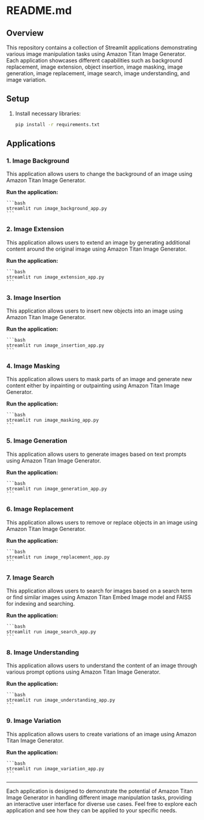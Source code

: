 # README.md

## Overview

This repository contains a collection of Streamlit applications demonstrating various image manipulation tasks using Amazon Titan Image Generator. Each application showcases different capabilities such as background replacement, image extension, object insertion, image masking, image generation, image replacement, image search, image understanding, and image variation.

## Setup

1. Install necessary libraries:
    ```bash
    pip install -r requirements.txt
    ```

## Applications

### 1. Image Background

This application allows users to change the background of an image using Amazon Titan Image Generator.

**Run the application:**

    ```bash
    streamlit run image_background_app.py
    ```

### 2. Image Extension

This application allows users to extend an image by generating additional content around the original image using Amazon Titan Image Generator.

**Run the application:**

    ```bash
    streamlit run image_extension_app.py
    ```

### 3. Image Insertion

This application allows users to insert new objects into an image using Amazon Titan Image Generator.

**Run the application:**

    ```bash
    streamlit run image_insertion_app.py
    ```

### 4. Image Masking

This application allows users to mask parts of an image and generate new content either by inpainting or outpainting using Amazon Titan Image Generator.

**Run the application:**

    ```bash
    streamlit run image_masking_app.py
    ```

### 5. Image Generation

This application allows users to generate images based on text prompts using Amazon Titan Image Generator.

**Run the application:**

    ```bash
    streamlit run image_generation_app.py
    ```

### 6. Image Replacement

This application allows users to remove or replace objects in an image using Amazon Titan Image Generator.

**Run the application:**

    ```bash
    streamlit run image_replacement_app.py
    ```

### 7. Image Search

This application allows users to search for images based on a search term or find similar images using Amazon Titan Embed Image model and FAISS for indexing and searching.

**Run the application:**

    ```bash
    streamlit run image_search_app.py
    ```

### 8. Image Understanding

This application allows users to understand the content of an image through various prompt options using Amazon Titan Image Generator.

**Run the application:**

    ```bash
    streamlit run image_understanding_app.py
    ```

### 9. Image Variation

This application allows users to create variations of an image using Amazon Titan Image Generator.

**Run the application:**

    ```bash
    streamlit run image_variation_app.py
    ```

---

Each application is designed to demonstrate the potential of Amazon Titan Image Generator in handling different image manipulation tasks, providing an interactive user interface for diverse use cases. Feel free to explore each application and see how they can be applied to your specific needs.
